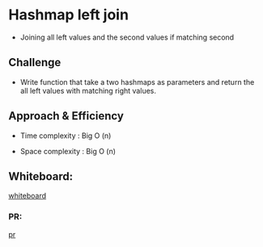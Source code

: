 # Hashmap left join 

- Joining all left values and the second values if matching second

## Challenge

- Write function that take a two hashmaps as parameters and return the all left values with matching right values.


## Approach & Efficiency

- Time complexity : Big O (n)

- Space complexity : Big O (n)


## Whiteboard:

[whiteboard](https://miro.com/welcomeonboard/TFAzQktpOFk0UWdsRjFGTXB5SDQ3b1BldzhXQk43WmFadHpnWU1ZUlZCdFB3aHNpNjJ5RHNLU2liRUMxZTRTSHwzMDc0NDU3MzYxNzU4NzExMTcx)

### PR:
[pr]()